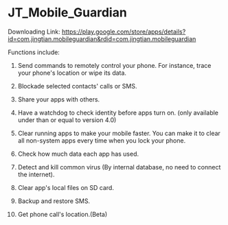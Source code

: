 # JT_Mobile_Guardian

Downloading Link: https://play.google.com/store/apps/details?id=com.jingtian.mobileguardian&rdid=com.jingtian.mobileguardian


Functions include:

1. Send commands to remotely control your phone. For instance, trace your phone's location or wipe its data. 

2. Blockade selected contacts' calls or SMS.

3. Share your apps with others.

4. Have a watchdog to check identity before apps turn on. (only available under than or equal to version 4.0)

5. Clear running apps to make your mobile faster. You can make it to clear all non-system apps every time when you lock your phone.

6. Check how much data each app has used. 

7. Detect and kill common virus (By internal database, no need to connect the internet).

8. Clear app's local files on SD card.

9. Backup and restore SMS.

10. Get phone call's location.(Beta)


